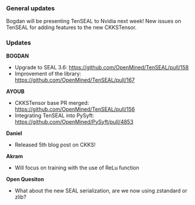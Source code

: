 ### General updates
Bogdan will be presenting TenSEAL to Nvidia next week!
New issues on TenSEAL for adding features to the new CKKSTensor.

### Updates

**BOGDAN**
- Upgrade to SEAL 3.6: https://github.com/OpenMined/TenSEAL/pull/158
- Improvement of the library: https://github.com/OpenMined/TenSEAL/pull/167

**AYOUB**
- CKKSTensor base PR merged: https://github.com/OpenMined/TenSEAL/pull/156
- Integrating TenSEAL into PySyft: https://github.com/OpenMined/PySyft/pull/4853

**Daniel**
- Released 5th blog post on CKKS!

**Akram**
- Will focus on training with the use of ReLu function


**Open Quesiton**
- What about the new SEAL serialization, are we now using zstandard or zlib?
